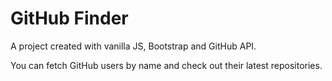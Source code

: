 # GitHub Finder

A project created with vanilla JS, Bootstrap and GitHub API. 

You can fetch GitHub users by name and check out their latest repositories.